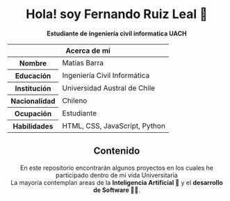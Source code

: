 <h1 align=center>Hola! soy Fernando Ruiz Leal 👋</h1>

<strong><p align="center">Estudiante de ingeniería civil informatica UACH </p></strong>

<table align="center">
<thead>
<tr>
<th colspan="2">Acerca de mi </th>
</tr>
</thead>
<tbody>
  <tr><th scope='row'>Nombre</th><td>Matías Barra</td>
  <tr><th scope='row'>Educación</th><td>Ingeniería Civil Informática</td></tr>
  <tr><th scope='row'>Institución</th><td>Universidad Austral de Chile</td></tr>
  <tr><th scope='row'>Nacionalidad</th><td>Chileno</td></tr>
  <tr><th scope='row'>Ocupación</th><td>Estudiante</td></tr>
  <tr><th scope='row'>Habilidades</th><td>HTML, CSS, JavaScript, Python</td></tr>
</tbody>
</table>

<h2 align="center"> Contenido </h2>
<div align="center">
<p> En este repositorio encontrarán algunos proyectos en los cuales he participado dentro de mi vida Universitaria <br> 
  La mayoria contemplan areas de la <b>Inteligencia Artificial 🤖</b> y el <b>desarrollo de Software 🧑‍💻</b>.</p>
</div>
